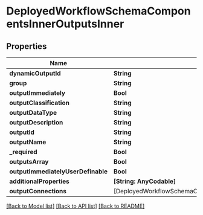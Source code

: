 # DeployedWorkflowSchemaComponentsInnerOutputsInner

## Properties
Name | Type | Description | Notes
------------ | ------------- | ------------- | -------------
**dynamicOutputId** | **String** |  | 
**group** | **String** |  | [optional] 
**outputImmediately** | **Bool** |  | [optional] 
**outputClassification** | **String** |  | [optional] 
**outputDataType** | **String** |  | 
**outputDescription** | **String** |  | [optional] 
**outputId** | **String** |  | 
**outputName** | **String** |  | 
**_required** | **Bool** |  | [optional] 
**outputsArray** | **Bool** |  | [optional] 
**outputImmediatelyUserDefinable** | **Bool** |  | [optional] 
**additionalProperties** | **[String: AnyCodable]** |  | [optional] 
**outputConnections** | [DeployedWorkflowSchemaComponentsInnerOutputsInnerOutputConnectionsInner] |  | [optional] 

[[Back to Model list]](../README.md#documentation-for-models) [[Back to API list]](../README.md#documentation-for-api-endpoints) [[Back to README]](../README.md)


